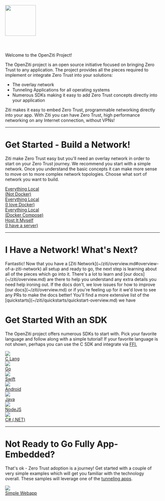 <link rel="stylesheet" href="index.css"/>
<img src="https://ziti.dev/wp-content/uploads/2020/01/ziti.dev_.alt2_.png" height="100px" class="alignleft size-full wp-image-6451" style="margin-bottom: 40px;"/>
<div class="headerCallout">
    <p class="h1">Welcome to the OpenZiti Project!</p>
    <p>The OpenZiti project is an open source initiative focused on bringing Zero Trust to any application. 
The project provides all the pieces required to implement or integrate Zero Trust into your solutions:</p>
<ul>
<li>The overlay network</li>
<li>Tunneling Applications for all operating systems</li>
<li>Numerous SDKs making it easy to add Zero Trust concepts <span class="emphasis">directly into your application</span></li>
</ul>
<p>Ziti makes it easy to embed Zero Trust, programmable networking directly into your app. With Ziti you can have
Zero Trust, high performance networking on any Internet connection, without VPNs!</p>
</div>
<hr/>
<h1>Get Started - Build a Network!</h1>
<p>Ziti make Zero Trust easy but you'll need an overlay network in order to start on your Zero Trust journey. 
We recommend you start with a simple network. Once you understand the basic concepts it can make more sense to 
move on to more complex network topologies. Choose what sort of network you want to build.
</p>
<div class="col-lg-12">
    <div class="centerrow buttonrow networkbuttons">
        <a class="btn btn-hover color-4 sdkbutton-button" href="/ziti/quickstarts/network/local-no-docker.html">
            <div class="sdkbutton-text">Everything Local<br/>(Not Docker)</div>
        </a>
        <a class="btn btn-hover color-4 sdkbutton-button" href="/ziti/quickstarts/network/local-with-docker.html">
            <div class="sdkbutton-text">Everything Local<br/>(I love Docker)</div>
        </a>
        <a class="btn btn-hover color-4 sdkbutton-button" href="/ziti/quickstarts/network/local-docker-compose.html">
            <div class="sdkbutton-text">Everything Local<br/>(Docker Compose)</div>
        </a>
        <a class="btn btn-hover color-4 sdkbutton-button" href="/ziti/quickstarts/network/hosted.html">
            <div class="sdkbutton-text">Host It Myself<br/>(I have a server)</div>
        </a>
    </div>
</div>
<hr/>
<h1>I Have a Network! What's Next?</h1>
<p>
Fantastic! Now that you have a [Ziti Network](~/ziti/overview.md#overview-of-a-ziti-network) all setup and ready to go, 
the next step is learning about all of the pieces which go into it. There's a lot to learn and 
[our docs](~/ziti/overview.md) are there to help you understand any extra details you need help ironing out. If the 
docs don't, we love issues for how to improve [our docs](~/ziti/overview.md) or if you're feeling up for it we'd love 
to see any PRs to make the docs better! You'll find a more extensive list of the 
[quickstarts](~/ziti/quickstarts/quickstart-overview.md) we have
</p>
<h1>Get Started With an SDK</h1>
<p>The OpenZiti project offers numerous SDKs to start with. Pick your favorite language and follow along with
a simple tutorial! If your favorite language is not shown, perhaps you can use the C SDK and integrate via 
<a href="https://en.wikipedia.org/wiki/Foreign_function_interface">FFI.</a></p>
<div class="col-lg-12">
    <div class="centerrow buttonrow sdkbuttons">
        <a class="btn sdk-buttons sdkbutton-button" href="https://github.com/openziti/ziti-sdk-c/tree/main/programs">
            <img src="images/clang-logo.svg" class="sdkbutton-image">
            <div class="sdkbutton-text">C Lang</div>
        </a>
        <a class="btn sdk-buttons sdkbutton-button" href="https://github.com/openziti/sdk-golang/tree/main/example">
            <img src="images/golang-logo.svg" class="sdkbutton-image">
            <div class="sdkbutton-text">Go</div>
        </a>
        <a class="btn sdk-buttons sdkbutton-button" href="https://github.com/openziti/ziti-sdk-swift">
            <img src="images/swift-logo.svg" class="sdkbutton-image">
            <div class="sdkbutton-text">Swift</div>
        </a>
        <a class="btn sdk-buttons sdkbutton-button" href="https://github.com/openziti/ziti-sdk-jvm/tree/main/samples">
            <img src="images/kotlin-logo.svg" class="sdkbutton-image">
            <div class="sdkbutton-text">Android</div>
        </a>
        <a class="btn sdk-buttons sdkbutton-button" href="https://github.com/openziti/ziti-sdk-jvm/tree/main/samples">
            <img src="images/java-logo.svg" class="sdkbutton-image">
            <div class="sdkbutton-text">Java</div>
        </a>
        <a class="btn sdk-buttons sdkbutton-button" href="https://github.com/openziti/ziti-sdk-nodejs">
            <img src="images/nodejs.svg" class="sdkbutton-image">
            <div class="sdkbutton-text">NodeJS</div>
        </a>
        <a class="btn sdk-buttons sdkbutton-button" href="https://github.com/openziti/ziti-sdk-csharp">
            <img src="images/csharp-logo.svg" class="sdkbutton-image">
            <div class="sdkbutton-text">C# (.NET)</div>
        </a>
    </div>
</div>
<hr/>
<h1>Not Ready to Go Fully App-Embedded?</h1>

That's ok - Zero Trust adoption is a journey! Get started with a couple of very simple examples which will get you
familiar with the technology overall. These samples will leverage one of the [tunneling apps](~/ziti/clients/which-client.md#tunnelers).

<div class="col-lg-12">
    <div class="centerrow buttonrow sdkbuttons">
        <a class="btn sdk-buttons sdkbutton-button" href="/ziti/quickstarts/network/local-no-docker.html">
            <img src="https://ziti.dev/wp-content/uploads/2020/02/codealt.png" class="sdkbutton-image">
            <div class="sdkbutton-text">Simple Webapp</div>
        </a>
    </div>
</div>